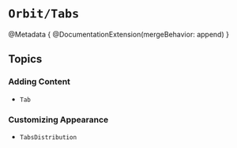 # ``Orbit/Tabs``

@Metadata {
    @DocumentationExtension(mergeBehavior: append)
}

## Topics

### Adding Content

- ``Tab``

### Customizing Appearance

- ``TabsDistribution``
